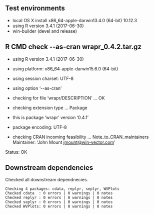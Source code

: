 

## Test environments

 * local OS X install x86_64-apple-darwin13.4.0 (64-bit) 10.12.3
 * using R version 3.4.1 (2017-06-30)
 * win-builder (devel and release) 

## R CMD check --as-cran wrapr_0.4.2.tar.gz

* using R version 3.4.1 (2017-06-30)
* using platform: x86_64-apple-darwin15.6.0 (64-bit)
* using session charset: UTF-8
* using option ‘--as-cran’
* checking for file ‘wrapr/DESCRIPTION’ ... OK
* checking extension type ... Package
* this is package ‘wrapr’ version ‘0.4.1’
* package encoding: UTF-8


* checking CRAN incoming feasibility ... Note_to_CRAN_maintainers
Maintainer: ‘John Mount <jmount@win-vector.com>’

Status: OK

## Downstream dependencies

Checked all downstream dependnecies.

    Checking 4 packages: cdata, replyr, seplyr, WVPlots
    Checked cdata  : 0 errors | 0 warnings | 0 notes
    Checked replyr : 0 errors | 0 warnings | 0 notes
    Checked seplyr : 0 errors | 0 warnings | 0 notes
    Checked WVPlots: 0 errors | 0 warnings | 0 notes
  
